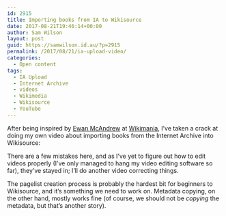 ```yaml
---
id: 2915
title: Importing books from IA to Wikisource
date: 2017-08-21T19:46:14+00:00
author: Sam Wilson
layout: post
guid: https://samwilson.id.au/?p=2915
permalink: /2017/08/21/ia-upload-video/
categories:
  - Open content
tags:
  - IA Upload
  - Internet Archive
  - videos
  - Wikimedia
  - Wikisource
  - YouTube
---
```

After being inspired by [Ewan McAndrew](https://en.wikipedia.org/wiki/User:Stinglehammer) at [Wikimania](https://wikimania2017.wikimedia.org/), I&#8217;ve taken a crack at doing my own video about importing books from the Internet Archive into Wikisource:



There are a few mistakes here, and as I&#8217;ve yet to figure out how to edit videos properly (I&#8217;ve only managed to hang my video editing software so far), they&#8217;ve stayed in; I&#8217;ll do another video correcting things.

The pagelist creation process is probably the hardest bit for beginners to Wikisource, and it&#8217;s something we need to work on. Metadata copying, on the other hand, mostly works fine (of course, we should not be _copying_ the metadata, but that&#8217;s another story).